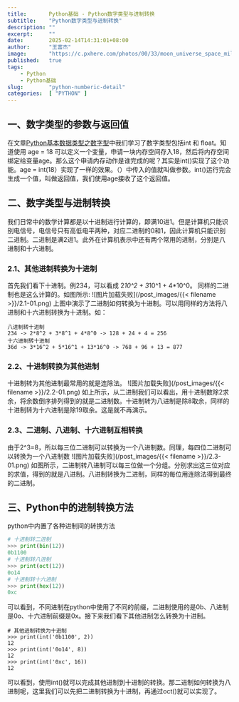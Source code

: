 ```yaml
---
title:       Python基础 - Python数字类型与进制转换
subtitle:    "Python数字类型与进制转换"
description: ""
excerpt:     ""
date:        2025-02-14T14:31:01+08:00
author:      "王富杰"
image:       "https://c.pxhere.com/photos/00/33/moon_universe_space_milky_way_background_galaxy_planet_all-1188425.jpg!d"
published:   true
tags:
    - Python
    - Python基础
slug:        "python-numberic-detail"
categories:  [ "PYTHON" ]
---
```


## 一、数字类型的参数与返回值
在文章[Python基本数据类型之数字型](https://www.wangfujie.cn/2024/12/30/python-datatype-numeric/)中我们学习了数字类型包括int 和 float。知道使用 age = 18 可以定义一个变量，申请一块内存空间存入18，然后将内存空间绑定给变量age。那么这个申请内存动作是谁完成的呢？其实是int()实现了这个功能。age = int(18）实现了一样的效果。（）中传入的值就叫做参数。int()运行完会生成一个值，叫做返回值，我们使用age接收了这个返回值。

## 二、数字类型与进制转换
我们日常中的数学计算都是以十进制进行计算的，即满10进1。但是计算机只能识别电信号，电信号只有高低电平两种，对应二进制的0和1，因此计算机只能识别二进制。二进制是满2进1。此外在计算机表示中还有两个常用的进制，分别是八进制和十六进制。

### 2.1、其他进制转换为十进制
首先我们看下十进制。例234，可以看成 2*10^2 + 3*10^1 + 4*10^0。 同样的二进制也是这么计算的。如图所示:
![图片加载失败](/post_images/{{< filename >}}/2.1-01.png)
上图中演示了二进制如何转换为十进制。可以用同样的方法将八进制和十六进制转换为十进制。如：
```
八进制转十进制
234 -> 2*8^2 + 3*8^1 + 4*8^0 -> 128 + 24 + 4 = 256
十六进制转十进制
36d -> 3*16^2 + 5*16^1 + 13*16^0 -> 768 + 96 + 13 = 877
```

### 2.2、十进制转换为其他进制
十进制转为其他进制最常用的就是连除法。
![图片加载失败](/post_images/{{< filename >}}/2.2-01.png)
如上所示，从二进制我们可以看出，用十进制数除2求余，将余数倒序排列得到的就是二进制数。十进制转为八进制是除8取余，同样的十进制转为十六进制是除19取余。这是就不再演示。

### 2.3、二进制、八进制、十六进制互相转换
由于2^3=8，所以每三位二进制可以转换为一个八进制数。同理，每四位二进制可以转换为一个八进制数
![图片加载失败](/post_images/{{< filename >}}/2.3-01.png)
如图所示，二进制转八进制可以每三位做一个分组。分别求出这三位对应的求值，得到的就是八进制。八进制转换为二进制，同样的每位用连除法得到最终的二进制。

## 三、Python中的进制转换方法
python中内置了各种进制间的转换方法
```python
# 十进制转二进制
>>> print(bin(12))
0b1100
# 十进制转八进制
>>> print(oct(12))
0o14
# 十进制转十六进制
>>> print(hex(12))
0xc
```
可以看到，不同进制在python中使用了不同的前缀，二进制使用的是0b、八进制是0o、十六进制前缀是0x。接下来我们看下其他进制怎么转换为十进制。
```
# 其他进制转换为十进制
>>> print(int('0b1100', 2))
12
>>> print(int('0o14', 8))
12
>>> print(int('0xc', 16))
12
```
可以看到，使用int()就可以完成其他进制到十进制的转换。那二进制如何转换为八进制呢，这里我们可以先把二进制转换为十进制，再通过oct()就可以实现了。